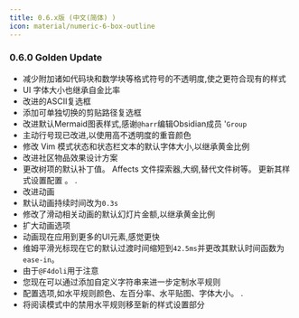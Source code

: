 ```yaml
---
title: 0.6.x版 (中文(简体) )
icon: material/numeric-6-box-outline
---
```


### 0.6.0 Golden Update
- 减少附加诸如代码块和数学块等格式符号的不透明度,使之更符合现有的样式
- UI 字体大小也继承自金比率
- 改进的ASCII复选框
- 添加可单独切换的剪贴路径复选框
- 改进默认Mermaid图表样式,感谢`@harr`编辑Obsidian成员  '`Group`
- 主动行号现已改进,以使用高不透明度的重音颜色
- 修改 Vim 模式状态和状态栏文本的默认字体大小,以继承黄金比例
- 改进社区物品效果设计方案
- 更改树项的默认补丁值。 Affects 文件探索器,大纲,替代文件树等。 更新其样式设置配置 。
.
- 改进动画
- 默认动画持续时间改为`0.3s`
- 修改了滑动相关动画的默认幻灯片金额,以继承黄金比例
- 扩大动画选项
- 动画现在应用到更多的UI元素,感觉更快
- 维姆平滑光标现在它的默认过渡时间缩短到`42.5ms`并更改其默认时间函数为`ease-in`。
- 由于`@F4doli`用于注意
-  您现在可以通过添加自定义字符串来进一步定制水平规则
- 配置选项,如水平规则颜色、左百分率、水平贴图、字体大小。
.
- 将阅读模式中的禁用水平规则移至新的样式设置部分
